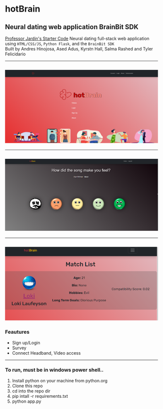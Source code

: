 # hotBrain
##  Neural dating web application  BrainBit SDK
[Professor Jardin's Starter Code](https://github.com/cjardin/cs370_fall_2023_REST)
Neural dating full-stack web application using `HTML/CSS/JS`, `Python Flask`, and the `BrainBit SDK`  
Built by Andres Hinojosa, Ased Adus, Kyrstn Hall, Salma Rashed and Tyler Felicidario  

--------------------
![Alt text](README_imgs/index.png)
--------------------
--------------------
![Alt text](README_imgs/feedback.png)
--------------------
--------------------
![Alt text](README_imgs/match.png)
--------------------




### Feautures
- Sign up/Login
- Survey
- Connect Headband, Video access
--------------------

### To run, must be in windows power shell..

1. Install python on your machine from python.org
2. Clone this repo
3. cd into the repo dir
4. pip intall -r requirements.txt
5. python app.py
